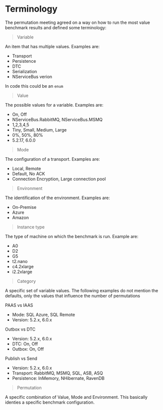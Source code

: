 # Terminology

The permutation meeting agreed on a way on how to run the most value benchmark results and defined some terminology:

> Variable

An item that  has multiple values. Examples are:

- Transport
- Persistence
- DTC
- Serialization
- NServiceBus verion

In code this could be an `enum`

> Value

The possible values for a variable. Examples are:

- On, Off
- NServiceBus.RabbitMQ, NServiceBus.MSMQ
- 1,2,3,4,5
- Tiny, Small, Medium, Large
- 0%, 50%, 80%
- 5.2.17, 6.0.0

> Mode

The configuration of a transport. Examples are:

- Local, Remote
- Default, No ACK
- Connection Encryption, Large connection pool

> Environment

The identification of the environment. Examples are:

- On-Premise
- Azure
- Amazon

> Instance type

The type of machine on which the benchmark is run. Example are:

- A0
- D2
- G5
- t2.nano
- c4.2xlarge
- i2.2xlarge


> Category

A specific set of variable values. The following examples do not mention the defaults, only the values that influence the number of permutations

PAAS vs IAAS

- Mode: SQL Azure, SQL Remote
- Version: 5.2.x, 6.0.x

Outbox vs DTC

- Version: 5.2.x, 6.0.x
- DTC: On, Off
- Outbox: On, Off

Publish vs Send

- Version: 5.2.x, 6.0.x
- Transport: RabbitMQ, MSMQ, SQL, ASB, ASQ
- Persistence: InMemory, NHibernate, RavenDB

> Permutation

A specific combination of Value, Mode and Environment. This basically identies a specific benchmark configuration.
